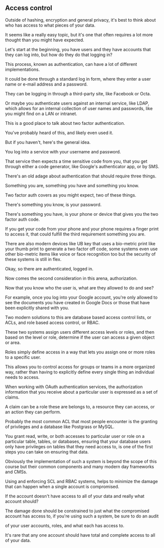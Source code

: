 ## Access control
Outside of hashing, encryption and general privacy, it's best to think about who has access to what pieces of your data.

It seems like a really easy topic, but it's one that often requires a lot more thought than you might have expected.

Let's start at the beginning, you have users and they have accounts that they can log into, but how do they do that logging in?

This process, known as authentication, can have a lot of different implementations.

It could be done through a standard log in form, where they enter a user name or e-mail address and a password.

They can be logging in through a third-party site, like Facebook or Octa.

Or maybe you authenticate users against an internal service, like LDAP, which allows for an internal collection of user names and passwords, like you might find on a LAN or intranet.

This is a good place to talk about two factor authentication.

You've probably heard of this, and likely even used it.

But if you haven't, here's the general idea.

You log into a service with your username and password.

That service then expects a time sensitive code from you, that you get through either a code generator, like Google's authenticator app, or by SMS.

There's an old adage about authentication that should require three things.

Something you are, something you have and something you know.

Two factor auth covers as you might expect, two of these things.

There's something you know, is your password.

There's something you have, is your phone or device that gives you
the two factor auth code.

If you get your code from your phone and your phone requires a finger print to access it, that could fulfill the third requirement something you are.

There are also modern devices like UB key that uses a bio-metric print like your thumb print to generate a two factor off code, some systems even use other bio-metric items like voice or face recognition too but the security of these systems is still in flex.

Okay, so there are authenticated, logged in.

Now comes the second consideration in this arena, authorization.

Now that you know who the user is, what are they allowed to do and see?

For example, once you log into your Google account, you're only allowed to see the documents you have created in Google Docs or those that have been explicitly shared with you.

Two modern solutions to this are database based access control lists, or ACLs, and role based access control, or RBAC.

These two systems assign users different access levels or roles, and then based on the level or role, determine if the user can access a given object or area.

Roles simply define access in a way that lets you assign one or more roles to a specific user.

This allows you to control access for groups or teams in a more organized way, rather than having to explicitly define every single thing an individual needs to access.

When working with OAuth authentication services, the authorization information that you receive about a particular user is expressed as a set of claims.

A claim can be a role these are belongs to, a resource they can access, or an action they can perform.

Probably the most common ACL that most people encounter is the granting of privileges and a database like Postgrass or MySQL.

You grant read, write, or both accesses to particular user or role on a particular table, tables, or databases, ensuring that your database users only have privileges on tables that they need access to, is one of the first steps you can take on ensuring that data.

Obviously the implementation of such a system is beyond the scope of this course but their common components and many modern day frameworks and CMSs.

Using and enforcing SCL and RBAC systems, helps to minimize the damage that can happen when a single account is compromised.

If the account doesn't have access to all of your data and really what account should?

The damage done should be constrained to just what the compromised account has access to, if you're using such a system, be sure to do an audit

of your user accounts, roles, and what each has access to.

It's rare that any one account should have total and complete access to all of your data.